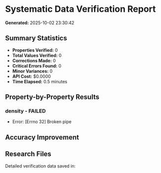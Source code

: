 # Systematic Data Verification Report

**Generated:** 2025-10-02 23:30:42

## Summary Statistics

- **Properties Verified:** 0
- **Total Values Verified:** 0
- **Corrections Made:** 0
- **Critical Errors Found:** 0
- **Minor Variances:** 0
- **API Cost:** $0.0000
- **Time Elapsed:** 0.5 minutes

## Property-by-Property Results

### density - FAILED

- Error: [Errno 32] Broken pipe

## Accuracy Improvement

## Research Files

Detailed verification data saved in:

